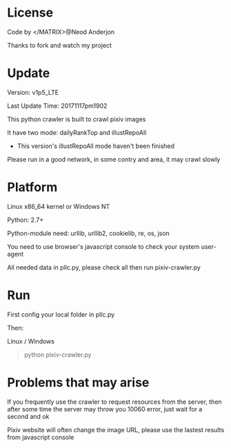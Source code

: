 License
======
Code by \</MATRIX>@Neod Anderjon

Thanks to fork and watch my project

Update
======
Version: v1p5_LTE 

Last Update Time: 20171117pm1902

This python crawler is built to crawl pixiv images

It have two mode: dailyRankTop and illustRepoAll 

* This version's illustRepoAll mode haven't been finished

Please run in a good network, in some contry and area, it may crawl slowly

Platform
======
Linux x86_64 kernel or Windows NT

Python: 2.7+

Python-module need: urllib, urllib2, cookielib, re, os, json

You need to use browser's javascript console to check your system user-agent

All needed data in pllc.py, please check all then run pixiv-crawler.py

Run
======
First config your local folder in pllc.py

Then:

Linux / Windows
> python pixiv-crawler.py

Problems that may arise
======
If you frequently use the crawler to request resources from the server, 
then after some time the server may throw you 10060 error, 
just wait for a second and ok

Pixiv website will often change the image URL, please use the lastest results from javascript console



